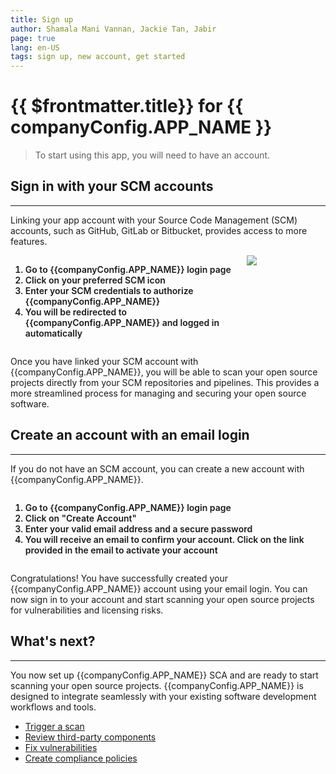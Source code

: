 ```yaml
---
title: Sign up
author: Shamala Mani Vannan, Jackie Tan, Jabir
page: true
lang: en-US
tags: sign up, new account, get started
---
```


<script setup>
import { companyConfig } from '../../../../user-docs/config/companyConfig.js'
</script>

<style scoped>
  ol>li {
    font-weight: 600;
  }
</style>

<ClientOnly>

# {{ $frontmatter.title}} for {{ companyConfig.APP_NAME }}

> To start using this app, you will need to have an account.

## Sign in with your SCM accounts

<hr class="thick" />

Linking your app account with your Source Code Management (SCM) accounts, such as GitHub, GitLab or Bitbucket, provides access to more features.

<div style="display: flex;">
  <div style="flex: 3;">
    <ol>
      <li>Go to <a :href="`${companyConfig.FRONTEND_URL}`" target="_blank">{{companyConfig.APP_NAME}}</a> login page</li>
      <li>Click on your preferred SCM icon</li>
      <li>Enter your SCM credentials to authorize {{companyConfig.APP_NAME}}</li>
      <li>You will be redirected to {{companyConfig.APP_NAME}} and logged in automatically</li>
    </ol>
  </div>
  <div style="flex: 1;">
    <img src="/images/Get-Started/Sign-up-for-more-1.png" />
  </div>
</div>

Once you have linked your SCM account with {{companyConfig.APP_NAME}}, you will be able to scan your open source projects directly from your SCM repositories and pipelines. This provides a more streamlined process for managing and securing your open source software.

## Create an account with an email login

<hr class="thick" />

If you do not have an SCM account, you can create a new account with {{companyConfig.APP_NAME}}.

<div style="display: flex;">
  <ol>
    <li>Go to <a :href="`${companyConfig.FRONTEND_URL}`" target="_blank">{{companyConfig.APP_NAME}}</a> login page</li>
    <li>Click on "Create Account"</li>
    <li>Enter your valid email address and a secure password</li>
    <li>You will receive an email to confirm your account. Click on the link provided in the email to activate your account</li>
  </ol>
</div>

Congratulations! You have successfully created your {{companyConfig.APP_NAME}} account using your email login. You can now sign in to your account and start scanning your open source projects for vulnerabilities and licensing risks.

## What's next?

<hr class="thick" />

You now set up {{companyConfig.APP_NAME}} SCA and are ready to start scanning your open source projects. {{companyConfig.APP_NAME}} is designed to integrate seamlessly with your existing software development workflows and tools.

<ul>
  <li><a href="../Scan Triggers/index">Trigger a scan</a></li>
  <li><a href="../Scan Engines/SCA/Components">Review third-party components</a></li>
  <li><a href="../Scan Engines/SCA/Vulnerabilities/index">Fix vulnerabilities</a></li>
  <li><a href="../Settings/Compliance-Policy-Rules/index">Create compliance policies</a></li>
</ul>

</ClientOnly>
